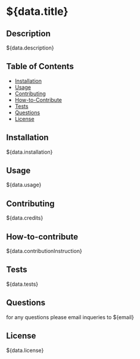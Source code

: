 <!-- This is to guide me to build md -->
# ${data.title}

## Description

${data.description}

## Table of Contents

- [Installation](#installation)
- [Usage](#usage)
- [Contributing](#Contributing)
- [How-to-Contribute](#How-to-contribute)
- [Tests](#Tests)
- [Questions](#Questions)
- [License](#license)

## Installation

${data.installation}

## Usage

${data.usage}

## Contributing

${data.credits}

## How-to-contribute

${data.contributionInstruction}

## Tests

${data.tests}

## Questions

for any questions please email inqueries to ${email}

## License

${data.license}
